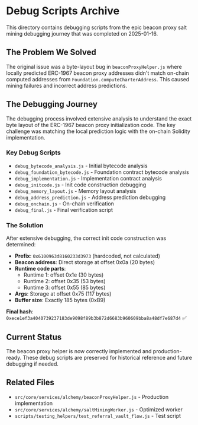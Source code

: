 # Debug Scripts Archive

This directory contains debugging scripts from the epic beacon proxy salt mining debugging journey that was completed on 2025-01-16.

## The Problem We Solved

The original issue was a byte-layout bug in `beaconProxyHelper.js` where locally predicted ERC-1967 beacon proxy addresses didn't match on-chain computed addresses from `Foundation.computeCharterAddress`. This caused mining failures and incorrect address predictions.

## The Debugging Journey

The debugging process involved extensive analysis to understand the exact byte layout of the ERC-1967 beacon proxy initialization code. The key challenge was matching the local prediction logic with the on-chain Solidity implementation.

### Key Debug Scripts

- `debug_bytecode_analysis.js` - Initial bytecode analysis
- `debug_foundation_bytecode.js` - Foundation contract bytecode analysis
- `debug_implementation.js` - Implementation contract analysis
- `debug_initcode.js` - Init code construction debugging
- `debug_memory_layout.js` - Memory layout analysis
- `debug_address_prediction.js` - Address prediction debugging
- `debug_onchain.js` - On-chain verification
- `debug_final.js` - Final verification script

### The Solution

After extensive debugging, the correct init code construction was determined:

- **Prefix**: `0x6100963d8160233d3973` (hardcoded, not calculated)
- **Beacon address**: Direct storage at offset 0x0a (20 bytes)
- **Runtime code parts**: 
  - Runtime 1: offset 0x1e (30 bytes)
  - Runtime 2: offset 0x35 (53 bytes)
  - Runtime 3: offset 0x55 (85 bytes)
- **Args**: Storage at offset 0x75 (117 bytes)
- **Buffer size**: Exactly 185 bytes (0xB9)

**Final hash**: `0xece1ef3a4040739237183de9098f89b3b872d6683b960609bba8a48df7e687d4` ✅

## Current Status

The beacon proxy helper is now correctly implemented and production-ready. These debug scripts are preserved for historical reference and future debugging if needed.

## Related Files

- `src/core/services/alchemy/beaconProxyHelper.js` - Production implementation
- `src/core/services/alchemy/saltMiningWorker.js` - Optimized worker
- `scripts/testing_helpers/test_referral_vault_flow.js` - Test script
